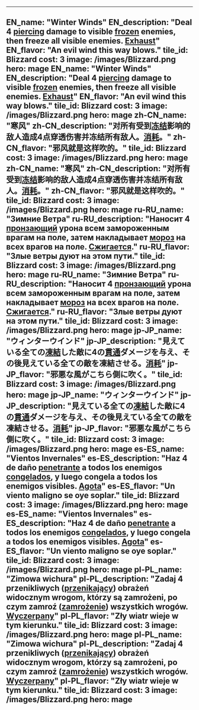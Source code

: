 ---

EN_name: "Winter Winds"
EN_description: "Deal 4 <u>piercing</u> damage to visible <u>frozen</u> enemies, then freeze all visible enemies. <u>Exhaust</u>"
EN_flavor: "An evil wind this way blows."
tile_id: Blizzard
cost: 3
image: /images/Blizzard.png
hero: mage
EN_name: "Winter Winds"
EN_description: "Deal 4 <u>piercing</u> damage to visible <u>frozen</u> enemies, then freeze all visible enemies. <u>Exhaust</u>"
EN_flavor: "An evil wind this way blows."
tile_id: Blizzard
cost: 3
image: /images/Blizzard.png
hero: mage
zh-CN_name: "寒风"
zh-CN_description: "对所有受到<u>冻结</u>影响的敌人造成4点穿透伤害并冻结所有敌人。<u>消耗</u>。"
zh-CN_flavor: "邪风就是这样吹的。"
tile_id: Blizzard
cost: 3
image: /images/Blizzard.png
hero: mage
zh-CN_name: "寒风"
zh-CN_description: "对所有受到<u>冻结</u>影响的敌人造成4点穿透伤害并冻结所有敌人。<u>消耗</u>。"
zh-CN_flavor: "邪风就是这样吹的。"
tile_id: Blizzard
cost: 3
image: /images/Blizzard.png
hero: mage
ru-RU_name: "Зимние Ветра"
ru-RU_description: "Наносит 4 <u>пронзающий</u> урона всем замороженным врагам на поле, затем накладывает <u>мороз</u> на всех врагов на поле. <u>Сжигается</u>."
ru-RU_flavor: "Злые ветры дуют на этом пути."
tile_id: Blizzard
cost: 3
image: /images/Blizzard.png
hero: mage
ru-RU_name: "Зимние Ветра"
ru-RU_description: "Наносит 4 <u>пронзающий</u> урона всем замороженным врагам на поле, затем накладывает <u>мороз</u> на всех врагов на поле. <u>Сжигается</u>."
ru-RU_flavor: "Злые ветры дуют на этом пути."
tile_id: Blizzard
cost: 3
image: /images/Blizzard.png
hero: mage
jp-JP_name: "ウィンターウインド"
jp-JP_description: "見えている全ての<u>凍結</u>した敵に4の<u>貫通</u>ダメージを与え、その後見えている全ての敵を凍結させる。<u>消耗</u>"
jp-JP_flavor: "邪悪な風がこちら側に吹く。"
tile_id: Blizzard
cost: 3
image: /images/Blizzard.png
hero: mage
jp-JP_name: "ウィンターウインド"
jp-JP_description: "見えている全ての<u>凍結</u>した敵に4の<u>貫通</u>ダメージを与え、その後見えている全ての敵を凍結させる。<u>消耗</u>"
jp-JP_flavor: "邪悪な風がこちら側に吹く。"
tile_id: Blizzard
cost: 3
image: /images/Blizzard.png
hero: mage
es-ES_name: "Vientos Invernales"
es-ES_description: "Haz 4 de daño <u>penetrante</u> a todos los enemigos <u>congelados</u>, y luego congela a todos los enemigos visibles. <u>Agota</u>"
es-ES_flavor: "Un viento maligno se oye soplar."
tile_id: Blizzard
cost: 3
image: /images/Blizzard.png
hero: mage
es-ES_name: "Vientos Invernales"
es-ES_description: "Haz 4 de daño <u>penetrante</u> a todos los enemigos <u>congelados</u>, y luego congela a todos los enemigos visibles. <u>Agota</u>"
es-ES_flavor: "Un viento maligno se oye soplar."
tile_id: Blizzard
cost: 3
image: /images/Blizzard.png
hero: mage
pl-PL_name: "Zimowa wichura"
pl-PL_description: "Zadaj 4 przenikliwych (<u>przenikający</u>) obrażeń widocznym wrogom, którzy są zamrożeni, po czym zamroź (<u>zamrożenie</u>) wszystkich wrogów. <u>Wyczerpany</u>"
pl-PL_flavor: "Zły wiatr wieje w tym kierunku."
tile_id: Blizzard
cost: 3
image: /images/Blizzard.png
hero: mage
pl-PL_name: "Zimowa wichura"
pl-PL_description: "Zadaj 4 przenikliwych (<u>przenikający</u>) obrażeń widocznym wrogom, którzy są zamrożeni, po czym zamroź (<u>zamrożenie</u>) wszystkich wrogów. <u>Wyczerpany</u>"
pl-PL_flavor: "Zły wiatr wieje w tym kierunku."
tile_id: Blizzard
cost: 3
image: /images/Blizzard.png
hero: mage
---